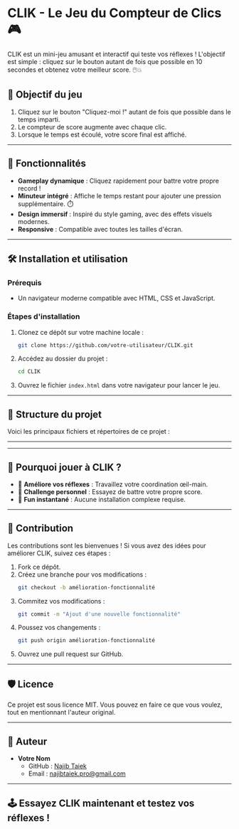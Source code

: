 
# CLIK - Le Jeu du Compteur de Clics 🎮

CLIK est un mini-jeu amusant et interactif qui teste vos réflexes ! L'objectif est simple : cliquez sur le bouton autant de fois que possible en 10 secondes et obtenez votre meilleur score. 🖱️💥

## 🎯 Objectif du jeu

1. Cliquez sur le bouton "Cliquez-moi !" autant de fois que possible dans le temps imparti.
2. Le compteur de score augmente avec chaque clic.
3. Lorsque le temps est écoulé, votre score final est affiché.

---

## 🚀 Fonctionnalités

- **Gameplay dynamique** : Cliquez rapidement pour battre votre propre record !
- **Minuteur intégré** : Affiche le temps restant pour ajouter une pression supplémentaire. ⏱️
- **Design immersif** : Inspiré du style gaming, avec des effets visuels modernes.
- **Responsive** : Compatible avec toutes les tailles d'écran.

---

## 🛠️ Installation et utilisation

### Prérequis
- Un navigateur moderne compatible avec HTML, CSS et JavaScript.

### Étapes d'installation
1. Clonez ce dépôt sur votre machine locale :
   ```bash
   git clone https://github.com/votre-utilisateur/CLIK.git
   ```
2. Accédez au dossier du projet :
   ```bash
   cd CLIK
   ```
3. Ouvrez le fichier `index.html` dans votre navigateur pour lancer le jeu.

---

## 📂 Structure du projet

Voici les principaux fichiers et répertoires de ce projet :


---


---

## 🌟 Pourquoi jouer à CLIK ?

- 🧠 **Améliore vos réflexes** : Travaillez votre coordination œil-main.
- 💪 **Challenge personnel** : Essayez de battre votre propre score.
- 🎉 **Fun instantané** : Aucune installation complexe requise.

---

## 🤝 Contribution

Les contributions sont les bienvenues ! Si vous avez des idées pour améliorer CLIK, suivez ces étapes :

1. Fork ce dépôt.
2. Créez une branche pour vos modifications :
   ```bash
   git checkout -b amélioration-fonctionnalité
   ```
3. Commitez vos modifications :
   ```bash
   git commit -m "Ajout d'une nouvelle fonctionnalité"
   ```
4. Poussez vos changements :
   ```bash
   git push origin amélioration-fonctionnalité
   ```
5. Ouvrez une pull request sur GitHub.

---

## 🛡️ Licence

Ce projet est sous licence MIT. Vous pouvez en faire ce que vous voulez, tout en mentionnant l'auteur original.

---

## 👤 Auteur

- **Votre Nom**  
  - GitHub : [Najib Taiek](https://github.com/nayaji)  
  - Email : najibtaiek.pro@gmail.com

---

## 🕹️ Essayez CLIK maintenant et testez vos réflexes !
